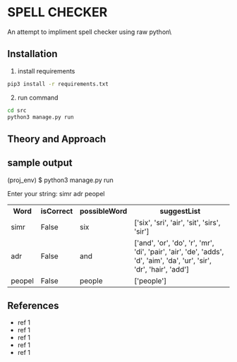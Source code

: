 # SPELL CHECKER
An attempt to impliment spell checker using raw python\

## Installation
1. install requirements
``` bash
pip3 install -r requirements.txt
```

2. run command
```bash
cd src
python3 manage.py run
```

## Theory and Approach


## sample output

(proj_env) $ python3 manage.py run

Enter your string: simr adr peopel

<table>
    <tr>
        <th>Word</th><th>isCorrect</th><th>possibleWord</th><th>suggestList</th>
    </tr>
    <tr>
        <td>simr</td><td>False</td><td>six</td><td>['six', 'sri', 'air', 'sit', 'sirs', 'sir'] </td>
    </tr>
    <tr>
        <td>adr</td><td>False</td><td>and</td><td>['and', 'or', 'do', 'r', 'mr', 'di', 'pair', 'air', 'de', 'adds', 'd', 'aim', 'da', 'ur', 'sir', 'dr', 'hair', 'add']</td>
    </tr>
    <tr>
        <td>peopel</td><td>False</td><td>people</td><td>['people']</td>
    </tr>
</table>

## References
- ref 1
- ref 1
- ref 1
- ref 1
- ref 1
